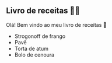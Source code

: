 ## Livro de receitas :woman_cook:

Olá! Bem vindo ao meu livro de receitas :wave:

- Strogonoff de frango
- Pavê
- Torta de atum
- Bolo de cenoura
